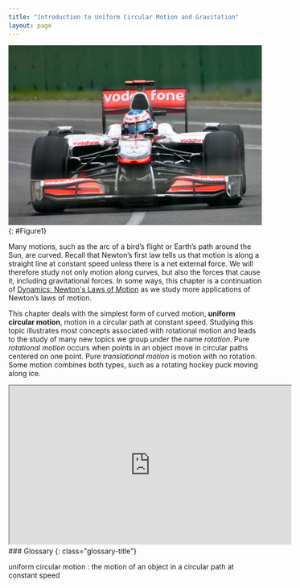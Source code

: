 ```yaml
---
title: "Introduction to Uniform Circular Motion and Gravitation"
layout: page
---
```


![The figure shows, from front, a red and silver coloured Formula One car turning through a curve in a race on the Melbourne Grand Prix track, with the driver in seat.](../resources/Figure_06_00_01.jpg "This Australian Grand Prix Formula 1 race car moves in a circular path as it makes the turn. Its wheels also spin rapidly&#x2014;the latter completing many revolutions, the former only part of one (a circular arc). The same physical principles are involved in each. (credit: Richard Munckton)")
{: #Figure1}

Many motions, such as the arc of a bird’s flight or Earth’s path around the Sun,
are curved. Recall that Newton’s first law tells us that motion is along a
straight line at constant speed unless there is a net external force. We will
therefore study not only motion along curves, but also the forces that cause it,
including gravitational forces. In some ways, this chapter is a continuation
of [Dynamics: Newton\'s Laws of Motion](../contents/ch4Dynamics.md) as we study
more applications of Newton’s laws of motion.

This chapter deals with the simplest form of curved motion, **uniform circular
motion**, motion in a circular path at constant speed. Studying this topic
illustrates most concepts associated with rotational motion and leads to the
study of many new topics we group under the name *rotation*. Pure
*rotational motion* occurs when points in an object move in circular paths
centered on one point. Pure *translational motion* is motion with no rotation.
Some motion combines both types, such as a rotating hockey puck moving along
ice.

<div class="note" data-label="Video" markdown="1">
<iframe width="560" height="315" src="https://www.youtube.com/embed/iP4RYkt_ur4"  allow="accelerometer; autoplay; clipboard-write; encrypted-media; gyroscope; picture-in-picture" allowfullscreen></iframe>
</div>

<div class="glossary" markdown="1">
### Glossary
{: class="glossary-title"}

uniform circular motion
: the motion of an object in a circular path at constant speed

</div>
